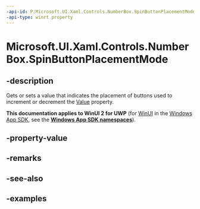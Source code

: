 ```yaml
---
-api-id: P:Microsoft.UI.Xaml.Controls.NumberBox.SpinButtonPlacementMode
-api-type: winrt property
---
```


# Microsoft.UI.Xaml.Controls.NumberBox.SpinButtonPlacementMode

<!--
public Microsoft.UI.Xaml.Controls.NumberBoxSpinButtonPlacementMode SpinButtonPlacementMode { get; set; }
-->

## -description

Gets or sets a value that indicates the placement of buttons used to increment or decrement the [Value](numberbox_value.md) property.

**This documentation applies to WinUI 2 for UWP** (for [WinUI](/windows/apps/winui/winui3/) in the [Windows App SDK](/windows/apps/windows-app-sdk/), see the **[Windows App SDK namespaces](/windows/windows-app-sdk/api/winrt/)**).

## -property-value

## -remarks

## -see-also

## -examples

